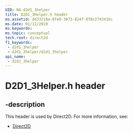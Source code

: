 ```yaml
---
UID: NA:d2d1_3helper
title: D2D1_3Helper.h header
ms.assetid: d433218a-8fe0-3073-824f-0f8c2743416c
ms.date: 01/11/2019
ms.keywords: 
ms.topic: conceptual
tech.root: direct2d
f1_keywords:
 - d2d1_3helper
 - d2d1_3helper/d2d1_3helper
api_name:
 - d2d1_3helper
---
```


# D2D1_3Helper.h header


## -description

This header is used by Direct2D. For more information, see:

- [Direct2D](../_direct2d/index.md)

